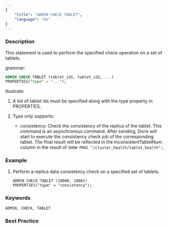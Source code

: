 ```yaml
---
{
    "title": "ADMIN CHECK TABLET",
    "language": "en"
}
---
```


<!--
Licensed to the Apache Software Foundation (ASF) under one
or more contributor license agreements.  See the NOTICE file
distributed with this work for additional information
regarding copyright ownership.  The ASF licenses this file
to you under the Apache License, Version 2.0 (the
"License"); you may not use this file except in compliance
with the License.  You may obtain a copy of the License at

  http://www.apache.org/licenses/LICENSE-2.0

Unless required by applicable law or agreed to in writing,
software distributed under the License is distributed on an
"AS IS" BASIS, WITHOUT WARRANTIES OR CONDITIONS OF ANY
KIND, either express or implied.  See the License for the
specific language governing permissions and limitations
under the License.
-->

### Description

This statement is used to perform the specified check operation on a set of tablets.

grammar:

```sql
ADMIN CHECK TABLET (tablet_id1, tablet_id2, ...)
PROPERTIES("type" = "...");
```

illustrate:

1. A list of tablet ids must be specified along with the type property in PROPERTIES.
2. Type only supports:

    * consistency: Check the consistency of the replica of the tablet. This command is an asynchronous command. After sending, Doris will start to execute the consistency check job of the corresponding tablet. The final result will be reflected in the InconsistentTabletNum column in the result of `SHOW PROC "/cluster_health/tablet_health";`.


### Example

1. Perform a replica data consistency check on a specified set of tablets.

    ```
    ADMIN CHECK TABLET (10000, 10001) 
   PROPERTIES("type" = "consistency");
   ```

### Keywords

    ADMIN, CHECK, TABLET

### Best Practice


